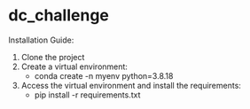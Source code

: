 # dc_challenge
Installation Guide:
1. Clone the project
2. Create a virtual environment:
   - conda create -n myenv python=3.8.18
4. Access the virtual environment and install the requirements:
   - pip install -r requirements.txt
